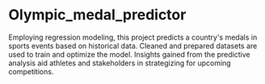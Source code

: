 # Olympic_medal_predictor
Employing regression modeling, this project predicts a country's medals in sports events based on historical data. Cleaned and prepared datasets are used to train and optimize the model. Insights gained from the predictive analysis aid athletes and stakeholders in strategizing for upcoming competitions.
